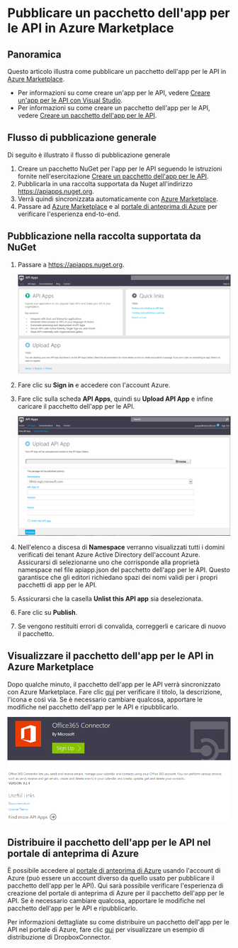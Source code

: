<properties 
	pageTitle="Creare un pacchetto dell'app per le API" 
	description="Informazioni su come pubblicare un pacchetto dell'app per le API in Azure Marketplace." 
	services="app-service\api" 
	documentationCenter=".net"
	authors="guangyang"
	manager="wpickett" 
	editor="jimbe"/>

<tags 
	ms.service="app-service-api" 
	ms.workload="web" 
	ms.tgt_pltfrm="na" 
	ms.devlang="dotnet" 
	ms.topic="article" 
	ms.date="04/07/2015" 
	ms.author="guayan"/>

# Pubblicare un pacchetto dell'app per le API in Azure Marketplace

## Panoramica

Questo articolo illustra come pubblicare un pacchetto dell'app per le API in [Azure Marketplace](http://azure.microsoft.com/marketplace/api-apps/).

- Per informazioni su come creare un'app per le API, vedere [Creare un'app per le API con Visual Studio](app-service-dotnet-create-api-app.md).
- Per informazioni su come creare un pacchetto dell'app per le API, vedere [Creare un pacchetto dell'app per le API](app-service-api-create-package).

## Flusso di pubblicazione generale

Di seguito è illustrato il flusso di pubblicazione generale

1. Creare un pacchetto NuGet per l'app per le API seguendo le istruzioni fornite nell'esercitazione [Creare un pacchetto dell'app per le API](app-service-api-create-package).
2. Pubblicarla in una raccolta supportata da Nuget all'indirizzo https://apiapps.nuget.org.
3. Verrà quindi sincronizzata automaticamente con [Azure Marketplace](http://azure.microsoft.com/marketplace/api-apps/).
4. Passare ad [Azure Marketplace](http://azure.microsoft.com/marketplace/api-apps/) e al [portale di anteprima di Azure](https://portal.azure.com) per verificare l'esperienza end-to-end.

## Pubblicazione nella raccolta supportata da NuGet

1. Passare a https://apiapps.nuget.org.

    ![Home page della raccolta supportata da NuGet](./media/app-service-api-publish-package/nuget-homepage.png)

2. Fare clic su **Sign in** e accedere con l'account Azure.
3. Fare clic sulla scheda **API Apps**, quindi su **Upload API App** e infine caricare il pacchetto dell'app per le API.

    ![Pagina di caricamento del pacchetto della raccolta supportata da NuGet](./media/app-service-api-publish-package/nuget-upload-package-page.png)

4. Nell'elenco a discesa di **Namespace** verranno visualizzati tutti i domini verificati dei tenant Azure Active Directory dell'account Azure. Assicurarsi di selezionarne uno che corrisponde alla proprietà namespace nel file apiapp.json del pacchetto dell'app per le API. Questo garantisce che gli editori richiedano spazi dei nomi validi per i propri pacchetti di app per le API.
5. Assicurarsi che la casella **Unlist this API app** sia deselezionata.
6. Fare clic su **Publish**.
7. Se vengono restituiti errori di convalida, correggerli e caricare di nuovo il pacchetto.

## Visualizzare il pacchetto dell'app per le API in Azure Marketplace

Dopo qualche minuto, il pacchetto dell'app per le API verrà sincronizzato con Azure Marketplace. Fare clic [qui](http://azure.microsoft.com/marketplace/api-apps/) per verificare il titolo, la descrizione, l'icona e così via. Se è necessario cambiare qualcosa, apportare le modifiche nel pacchetto dell'app per le API e ripubblicarlo.

![Pagina dell'app per le API di Azure Marketplace](./media/app-service-api-publish-package/acom-marketplace-apiapp-page.png)

## Distribuire il pacchetto dell'app per le API nel portale di anteprima di Azure

È possibile accedere al [portale di anteprima di Azure](https://portal.azure.com) usando l'account di Azure \(può essere un account diverso da quello usato per pubblicare il pacchetto dell'app per le API\). Qui sarà possibile verificare l'esperienza di creazione del portale di anteprima di Azure per il pacchetto dell'app per le API. Se è necessario cambiare qualcosa, apportare le modifiche nel pacchetto dell'app per le API e ripubblicarlo.

Per informazioni dettagliate su come distribuire un pacchetto dell'app per le API nel portale di Azure, fare clic [qui](app-service-api-connnect-your-app-to-saas-connector.md) per visualizzare un esempio di distribuzione di DropboxConnector.

<!--HONumber=52-->
